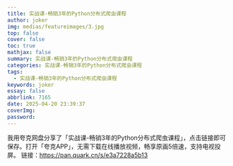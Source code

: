 ```yaml
---
title: 实战课-畅销3年的Python分布式爬虫课程
author: joker
img: medias/featureimages/3.jpg
top: false
cover: false
toc: true
mathjax: false
summary: 实战课-畅销3年的Python分布式爬虫课程
categories: 实战课-畅销3年的Python分布式爬虫课程
tags:
  - 实战课-畅销3年的Python分布式爬虫课程
keywords: joker
essay: false
abbrlink: 7165
date: 2025-04-20 23:39:37
coverImg:
password:
---
```


我用夸克网盘分享了「实战课-畅销3年的Python分布式爬虫课程」，点击链接即可保存。打开「夸克APP」，无需下载在线播放视频，畅享原画5倍速，支持电视投屏。
链接：https://pan.quark.cn/s/e3a7228a5b13
